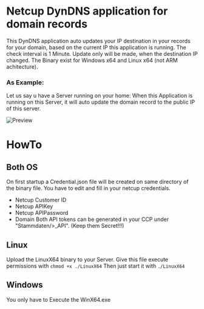 # Netcup DynDNS application for domain records

This DynDNS application auto updates your IP destination in your records for your domain, based on the current IP this application is running.
The check interval is 1 Minute. Update only will be made, when the destination IP changed.
The Binary exist for Windows x64 and Linux x64 (not ARM achitecture).

### As Example:
Let us say u have a Server running on your home:
When this Application is running on this Server, it will auto update the domain record to the public IP of this server.

![Preview](https://djnemas.de/SX/WindowsTerminal_07hkX5nooe.gif)

# HowTo
## Both OS
On first startup a Credential.json file will be created on same directory of the binary file.
You have to edit and fill in your netcup credentials.
- Netcup Customer ID
- Netcup APIKey
- Netcup APIPassword
- Domain
Both API tokens can be generated in your CCP under "Stammdaten/>_API". (Keep them Secret!!!)

## Linux
Upload the LinuxX64 binary to your Server.
Give this file execute permissions with `chmod +x ./LinuxX64`
Then just start it with `./LinuxX64`

## Windows
You only have to Execute the WinX64.exe







